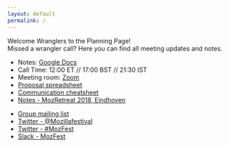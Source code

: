 ```yaml
---
layout: default
permalink: /
---
```

<section class="space">
 <div class="space__title">Welcome Wranglers to the Planning Page!</div>
 <div class="space__subtitle">Missed a wrangler call? Here you can find all meeting updates and notes.</div>
 <div class="space__content">
  <ul class="space__notes">
    <li class="space__note">
      Notes:
      <a
        href="https://docs.google.com/document/d/1hSrBi1gLt9_iMABm2eQv9DqhuRVUBPrJSmdd_kF4XvY/edit?usp=sharing"
        target="_blank"
      >
        Google Docs
      </a>
    </li>
    <li class="space__note">
      Call Time: 12:00 ET // 17:00 BST // 21:30 IST
    </li>
    <li class="space__note">
      Meeting room:
      <a
        href="https://zoom.us/j/258394125"
        target="_blank"
      >
        Zoom
      </a>
    </li>
    <li class="space__note">
      <a
        href="https://docs.google.com/spreadsheets/d/1ywwrf8iKjtZmt3AOeqfY_Xybh-cevnFft_5YgGwk_m4/edit?ts=5b197f87#gid=0"
        target="_blank"
      >
        Proposal spreadsheet
      </a>
    </li>
    <li class="space__note">
      <a
        href="https://docs.google.com/document/d/1-_dszm-7RjtKn8KOF56HDv8NKOmWFWz_2QFEonAfrP4/edit#"
        target="_blank"
      >
        Communication cheatsheet
      </a>
    </li>
    <li>
      <a
        href="https://docs.google.com/document/d/1tM2N6WPUpIQMx0-Sf0sel3m4QqCMCs4MGEHwoCEwUyU/edit?usp=sharing"
        target="_blank"
      >
        Notes - MozRetreat 2018, Eindhoven
      </a>
    </li>
  </ul>

  <ul class="space__notes">
    <li>
      <a href="mailto:sessions@mozilla.org">Group mailing list</a>
    </li>
    <li>
      <a href="https://twitter.com/Mozillafestival" target="_blank">Twitter - @Mozillafestival</a>
    </li>
    <li>
      <a href="https://twitter.com/search?q=%23mozfest" target="_blank">Twitter - #MozFest</a>
    </li>
    <li>
      <a href="https://mozfest.slack.com" target="_blank">Slack - MozFest</a>
    </li>
  </ul>
 </div>
</section>
